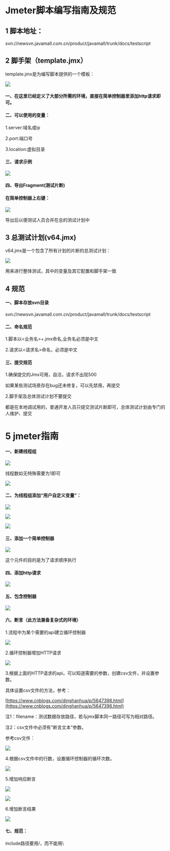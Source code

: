 # **Jmeter脚本编写指南及规范**

## 1 脚本地址：

svn://newsvn.javamall.com.cn/product/javamall/trunk/docs/testscript

## 2 脚手架（template.jmx）

template.jmx是为编写脚本提供的一个模板：

![](/assets/jmx模板.png)



#### 一、在这里已经定义了大部分所需的环境，直接在简单控制器里添加http请求即可。

#### 二、可以使用的变量：

1.server:域名或ip

2.port:端口号

3.location:虚拟目录

#### 三、请求示例

 ![](/assets/jmeter请求示例.png)

#### 四、导出Fragment\(测试片断\)

#### 在简单控制器上右键：

![](/assets/jmeter导出测试片段.png)



导出后以便测试人员合并在总的测试计划中

## 3 总测试计划\(v64.jmx\)

v64.jmx是一个包含了所有计划的片断的总测试计划：

 ![](/assets/jmeter总测试计划.png)

用来进行整体测试，其中的变量及其它配置和脚手架一致

## 4 规范

#### 一、脚本存放svn目录

svn://newsvn.javamall.com.cn/product/javamall/trunk/docs/testscript

#### 二、命名规范

1.脚本以&lt;业务名&gt;+.jmx命名,业务名必须是中文

2.请求以&lt;请求名&gt;命名，必须是中文

#### 三、提交规范

1.确保提交的Jmx可用，自洽，请求不出现500

如果某些测试场景存在bug还未修复，可以先禁用，再提交

2.脚手架及总体测试计划不要提交

都是在本地调试用的，普通开发人员只提交测试片断即可，总体测试计划由专门的人维护、提交

# 5 jmeter指南

#### 一、新建线程组

![](/assets/jmeter新建线程组.png)



线程数如无特殊需要为1即可

![](/assets/jmeter新建线程组2.png)



#### 二、为线程组添加“用户自定义变量”：

![](/assets/jmeter新建线程组3.png)

![](/assets/jmeter新建线程组4.png)

![](/assets/jmeter新建线程组5.png)

#### 三、添加一个简单控制器

![](/assets/jmeter添加简单控制器.png)



这个元件的目的是为了请求顺序执行

#### 四、添加http请求

![](/assets/jmeter添加http请求.png)

#### 五、包含控制器

![](/assets/jmeter添加包含控制器.png)

#### 六、断言（此方法兼备复杂式的环境）

1.流程中为某个需要的api建立循环控制器

![](/assets/jmeter添加循环控制器.png)

2.循环控制器增加HTTP请求

![](/assets/jmeter添加循环控制器2.png)

3.根据上面的HTTP请求的api，可以知道需要的参数，创建csv文件，并设置参数。

具体设置csv文件的方法，参考：

[https://www.cnblogs.com/dinghanhua/p/5647398.html](https://www.cnblogs.com/dinghanhua/p/5647398.html)

注1：filename：测试数据存放路径，若与jmx脚本同一路径可写为相对路径。

注2：csv文件中必须有”断言文本”参数。

参考csv文件：

![](/assets/jmeter参考csv文件.png)



4.根据csv文件中的行数，设置循环控制器的循环次数。

![](/assets/jmeter根据断言设置循环次数.png)

5.增加响应断言

![](/assets/jmeter增加断言响应.png)

![](/assets/jmeter增加响应断言2.png)



6.增加断言结果

![](/assets/增加断言结果.png)

#### 七、规范：

include路径要用/，而不能用\

